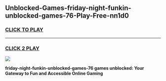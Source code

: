 
## Unblocked-Games-friday-night-funkin-unblocked-games-76-Play-Free-nn1d0
<h3>
<a href="https://premium76.site?title=friday-night-funkin-unblocked-games-76&ref=15A">CLICK TO PLAY</a></h3>
<hr>

<h3>
<a href="https://premium76.site?title=friday-night-funkin-unblocked-games-76&ref=15A">CLICK 2 PLAY</a>
  
</h3>

<a href="https://premium76.site?title=friday-night-funkin-unblocked-games-76&ref=15A"><img src="https://clearcache.store/games.png"></a>


**friday-night-funkin-unblocked-games-76 games unblocked: Your Gateway to Fun and Accessible Online Gaming**
